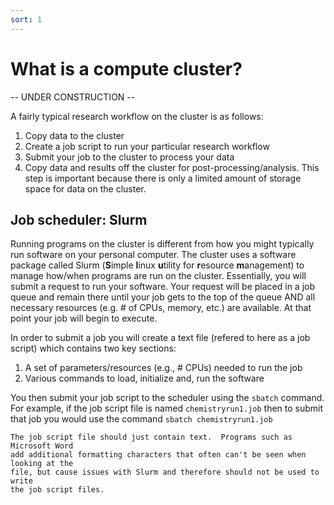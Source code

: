 ```yaml
---
sort: 1
---
```


# What is a compute cluster?

-- UNDER CONSTRUCTION --

A fairly typical research workflow on the cluster is as follows:

1. Copy data to the cluster
2. Create a job script to run your particular research workflow
3. Submit your job to the cluster to process your data
4. Copy data and results off the cluster for post-processing/analysis.  This step is important because there is only a limited amount of storage space for data on the cluster.

## Job scheduler: Slurm

Running programs on the cluster is different from how you might typically run software on your personal computer.  The cluster uses a software package called Slurm 
(**S**imple **l**inux **u**tility for **r**esource **m**anagement) to manage how/when programs are run on the cluster.  Essentially, you will submit a request to run your software.
Your request will be placed in a job queue and remain there until your job gets to the top of the queue AND all necessary resources (e.g. # of CPUs, memory, etc.) are available. 
At that point your job will begin to execute.

In order to submit a job you will create a text file (refered to here as a job script) which contains two key sections:

1. A set of parameters/resources (e.g., # CPUs) needed to run the job
2. Various commands to load, initialize and, run the software

You then submit your job script to the scheduler using the `sbatch` command.  For example, if the job script file is named
`chemistryrun1.job` then to submit that job you would use the command `sbatch chemistryrun1.job`

```warning
The job script file should just contain text.  Programs such as Microsoft Word 
add additional formatting characters that often can't be seen when looking at the 
file, but cause issues with Slurm and therefore should not be used to write 
the job script files.
```